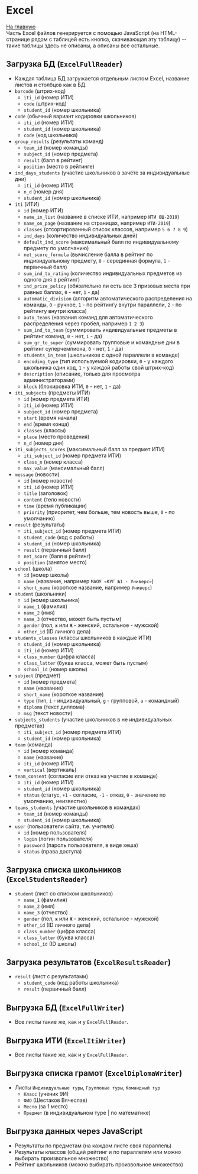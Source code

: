 # Excel
[На главную](README.md)  
Часть Excel файлов генерируется с помощью JavaScript (на HTML-странице рядом с таблицей есть кнопка, скачивающая эту таблицу) -- такие таблицы здесь не описаны, а описаны все остальные.

## Загрузка БД (`ExcelFullReader`)
+ Каждая таблица БД загружается отдельным листом Excel, название листов и столбцов как в БД.
+ `barcode` (штрих-код)
  + `iti_id` (номер ИТИ)
  + `code` (штрих-код)
  + `student_id` (номер школьника)
+ `code` (обычный вариант кодировки школьников)
  + `iti_id` (номер ИТИ)
  + `student_id` (номер школьника)
  + `code` (код школьника)
+ `group_results` (результаты команд)
  + `team_id` (номер команды)
  + `subject_id` (номер предмета)
  + `result` (балл в рейтинг)
  + `position` (место в рейтинге)
+ `ind_days_students` (участие школьников в зачёте за индивидуальные дни)
  + `iti_id` (номер ИТИ)
  + `n_d` (номер дня)
  + `student_id` (номер школьника)
+ `iti` (ИТИ)
  + `id` (номер ИТИ)
  + `name_in_list` (название в списке ИТИ, например `ИТИ ОШ-2019`)
  + `name_on_page` (название на страницах, например `ИТИ-2019`)
  + `classes` (отсортированный список классов, например `5 6 7 8 9`)
  + `ind_days` (количество индивидуальных дней)
  + `default_ind_score` (максимальный балл по индивидуальному предмету по умолчанию)
  + `net_score_formula` (вычисление балла в рейтинг по индивидуальному предмету, `0` - серединная формула, `1` - первичный балл)
  + `sum_ind_to_rating` (количество индивидуальных предметов из одного дня в рейтинг)
  + `ind_prize_policy` (обязательно ли есть все 3 призовых места при равных баллах, `0` - нет, `1` - да)
  + `automatic_division` (алгоритм автоматического распределения на команды, `0` - ручное, `1` - по рейтингу внутри параллели, `2` - по рейтингу внутри класса)
  + `auto_teams` (названия команд для автоматического распределения через пробел, например `1 2 3`)
  + `sum_ind_to_team` (суммировать индивидуальные предметы в рейтинг команд, `0` - нет, `1` - да)
  + `sum_gr_to_super` (суммировать групповые и командные дни в рейтинг суперчемпиона, `0` - нет, `1` - да)
  + `students_in_team` (школьников с одной параллели в команде)
  + `encoding_type` (тип используемой кодировки, `0` - у каждого школьника один код, `1` - у каждой работы свой штрих-код)
  + `description` (описание, только для просмотра администраторами)
  + `block` (блокировка ИТИ, `0` - нет, `1` - да)
+ `iti_subjects` (предметы ИТИ)
  + `id` (номер предмета ИТИ)
  + `iti_id` (номер ИТИ)
  + `subject_id` (номер предмета)
  + `start` (время начала)
  + `end` (время конца)
  + `classes` (классы)
  + `place` (место проведения)
  + `n_d` (номер дня)
+ `iti_subjects_scores` (максимальный балл за предмет ИТИ)
  + `iti_subject_id` (номер предмета ИТИ)
  + `class_n` (номер класса)
  + `max_value` (максимальный балл)
+ `message` (новости)
  + `id` (номер новости)
  + `iti_id` (номер ИТИ)
  + `title` (заголовок)
  + `content` (тело новости)
  + `time` (время публикации)
  + `priority` (приоритет, чем больше, тем новость выше, `0` - по умолчанию)
+ `result` (результаты)
  + `iti_subject_id` (номер предмета ИТИ)
  + `student_code` (код с работы)
  + `student_id` (номер школьника)
  + `result` (первичный балл)
  + `net_score` (балл в рейтинг)
  + `position` (занятое место)
+ `school` (школа)
  + `id` (номер школы)
  + `name` (название, например `МАОУ «КУГ №1 - Универс»`)
  + `short_name` (короткое название, например `Универс`)
+ `student` (школьники)
  + `id` (номер школьника)
  + `name_1` (фамилия)
  + `name_2` (имя)
  + `name_3` (отчество, может быть пустым)
  + `gender` (пол, `ж` или `Ж` - женский, остальное - мужской)
  + `other_id` (ID личного дела)
+ `students_classes` (классы школьников в каждые ИТИ)
  + `student_id` (номер школьника)
  + `iti_id` (номер ИТИ)
  + `class_number` (цифра класса)
  + `class_latter` (буква класса, может быть пустым)
  + `school_id` (номер школы)
+ `subject` (предмет)
  + `id` (номер предмета)
  + `name` (название)
  + `short_name` (короткое название)
  + `type` (тип, `i` - индивидуальный, `g` - групповой, `a` - командный)
  + `diploma` (текст диплома)
  + `msg` (текст новости)
+ `subjects_students` (участие школьников в не индивидуальных предметах)
  + `iti_subject_id` (номер предмета ИТИ)
  + `student_id` (номер школьника)
+ `team` (команда)
  + `id` (номер команда)
  + `name` (название)
  + `iti_id` (номер ИТИ)
  + `vertical` (вертикаль)
+ `team_consent` (согласие или отказ на участие в команде)
  + `iti_id` (номер ИТИ)
  + `student_id` (номер школьника)
  + `status` (статус, `+1` - согласие, `-1` - отказ, `0` - значение по умолчанию, неизвестно)
+ `teams_students` (участие школьников в командах)
  + `team_id` (номер команды)
  + `student_id` (номер школьника)
+ `user` (пользователи сайта, т.е. учителя)
  + `id` (номер пользователя)
  + `login` (логин пользователя)
  + `password` (пароль пользователя, в виде хеша)
  + `status` (права доступа)

## Загрузка списка школьников (`ExcelStudentsReader`)
+ `student` (лист со списком школьников)
  + `name_1` (фамилия)
  + `name_2` (имя)
  + `name_3` (отчество)
  + `gender` (пол, `ж` или `Ж` - женский, остальное - мужской)
  + `other_id` (ID личного дела)
  + `class_number` (цифра класса)
  + `class_latter` (буква класса)
  + `school_id` (ID школы)

## Загрузка результатов (`ExcelResultsReader`)
+ `result` (лист с результатами)
  + `student_code` (код работы школьника)
  + `result` (первичный балл)

## Выгрузка БД (`ExcelFullWriter`)
+ Все листы такие же, как и у `ExcelFullReader`.

## Выгрузка ИТИ (`ExcelItiWriter`)
+ Все листы такие же, как и у `ExcelFullReader`.

## Выгрузка списка грамот (`ExcelDiplomaWriter`)
+ Листы `Индивидуальные туры`, `Групповые туры`, `Командный тур`
  + `Класс` (ученик 9И)
  + `ФИО` (Шестаков Вячеслав)
  + `Место` (за 1 место)
  + `Предмет` (в индивидуальном туре | по математике)

## Выгрузка данных через JavaScript
+ Результаты по предметам (на каждом листе своя параллель)
+ Результаты классов (общий рейтинг и по параллелям или можно выбирать произвольное множество)
+ Рейтинг школьников (можно выбирать произвольное множество)
